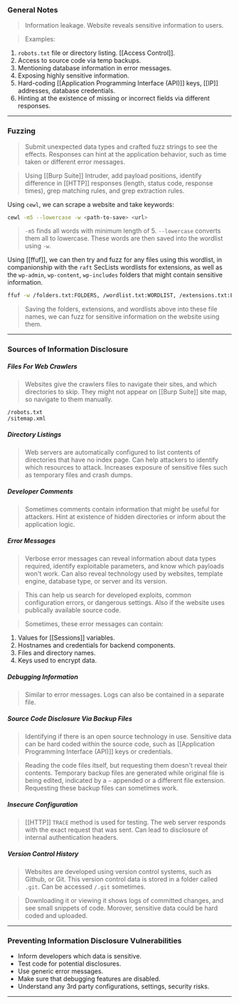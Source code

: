 
### General Notes

> Information leakage.
> Website reveals sensitive information to users.

> Examples:
1. `robots.txt` file or directory listing. [[Access Control]].
2. Access to source code via temp backups.
3. Mentioning database information in error messages.
4. Exposing highly sensitive information.
5. Hard-coding [[Application Programming Interface (API)]] keys, [[IP]] addresses, database credentials.
6. Hinting at the existence of missing or incorrect fields via different responses.

---

### Fuzzing

> Submit unexpected data types and crafted fuzz strings to see the effects.
> Responses can hint at the application behavior, such as time taken or different error messages.

> Using [[Burp Suite]] Intruder, add payload positions, identify difference in [[HTTP]] responses (length, status code, response times), grep matching rules, and grep extraction rules.

Using `cewl`, we can scrape a website and take keywords:
```bash
cewl -m5 --lowercase -w <path-to-save> <url>
```
> `-m5` finds all words with minimum length of 5.
> `--lowercase` converts them all to lowercase.
> These words are then saved into the wordlist using `-w`.

Using [[ffuf]], we can then try and fuzz for any files using this wordlist, in companionship with the `raft` SecLists wordlists for extensions, as well as the `wp-admin`, `wp-content`, `wp-includes` folders that might contain sensitive information.

```bash
ffuf -w /folders.txt:FOLDERS, /wordlist.txt:WORDLIST, /extensions.txt:EXTENSIONS -u http://yahoo.com/FOLDERS?WORDLISTEXTENSIONS
```
> Saving the folders, extensions, and wordlists above into these file names, we can fuzz for sensitive information on the website using them.


---

### Sources of Information Disclosure

##### Files For Web Crawlers

> Websites give the crawlers files to navigate their sites, and which directories to skip.
> They might not appear on [[Burp Suite]] site map, so navigate to them manually.

```
/robots.txt
/sitemap.xml
```

##### Directory Listings

> Web servers are automatically configured to list contents of directories that have no index page.
> Can help attackers to identify which resources to attack.
> Increases exposure of sensitive files such as temporary files and crash dumps.

##### Developer Comments

> Sometimes comments contain information that might be useful for attackers.
> Hint at existence of hidden directories or inform about the application logic.

##### Error Messages

> Verbose error messages can reveal information about data types required, identify exploitable parameters, and know which payloads won't work.
> Can also reveal technology used by websites, template engine, database type, or server and its version.

> This can help us search for developed exploits, common configuration errors, or dangerous settings.
> Also if the website uses publically available source code.

> Sometimes, these error messages can contain: 
1. Values for [[Sessions]] variables.
2. Hostnames and credentials for backend components.
3. Files and directory names.
4. Keys used to encrypt data.

##### Debugging Information

> Similar to error messages.
> Logs can also be contained in a separate file.

##### Source Code Disclosure Via Backup Files

> Identifying if there is an open source technology in use.
> Sensitive data can be hard coded within the source code, such as [[Application Programming Interface (API)]] keys or credentials.

> Reading the code files itself, but requesting them doesn't reveal their contents.
> Temporary backup files are generated while original file is being edited, indicated by a `~` appended or a different file extension.
> Requesting these backup files can sometimes work.

##### Insecure Configuration

> [[HTTP]] `TRACE` method is used for testing.
> The web server responds with the exact request that was sent.
> Can lead to disclosure of internal authentication headers.

##### Version Control History

> Websites are developed using version control systems, such as Github, or Git.
> This version control data is stored in a folder called `.git`.
> Can be accessed `/.git` sometimes.

> Downloading it or viewing it shows logs of committed changes, and see small snippets of code.
> Morover, sensitive data could be hard coded and uploaded.

---

### Preventing Information Disclosure Vulnerabilities

* Inform developers which data is sensitive.
* Test code for potential disclosures.
* Use generic error messages.
* Make sure that debugging features are disabled.
* Understand any 3rd party configurations, settings, security risks.

---

